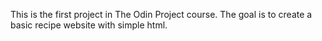 This is the first project in The Odin Project course. The goal is to create a basic recipe website with simple html.
